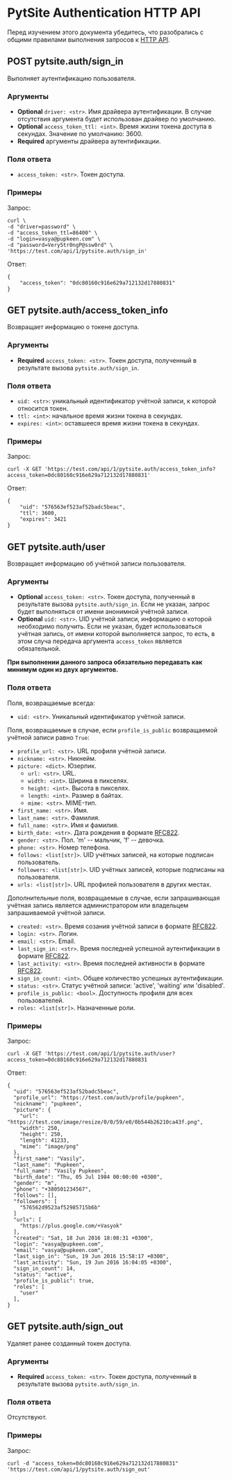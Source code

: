 # PytSite Authentication HTTP API
Перед изучением этого документа убедитесь, что разобрались с 
общими правилами выполнения запросов к [HTTP API](../../../../http_api/doc/ru/index.md).

## POST pytsite.auth/sign_in
Выполняет аутентификацию пользователя.
 
### Аргументы
* **Optional** `driver: <str>`. Имя драйвера аутентификации. В случае отсутствия аргумента будет использован драйвер по 
  умолчанию.
* **Optional** `access_token_ttl: <int>`. Время жизни токена доступа в секундах. Значение по умолчанию: 3600.
* **Required** аргументы драйвера аутентификации.

### Поля ответа
* `access_token: <str>`. Токен доступа.

### Примеры
Запрос:
```
curl \
-d "driver=password" \
-d "access_token_ttl=86400" \
-d "login=vasya@pupkeen.com" \
-d "password=Very5tr0ngP@ssw0rd" \
'https://test.com/api/1/pytsite.auth/sign_in'
```

Ответ:
```
{
    "access_token": "0dc80160c916e629a712132d17880831"
}
```


## GET pytsite.auth/access_token_info
Возвращает информацию о токене доступа.

### Аргументы
* **Required** `access_token: <str>`. Токен доступа, полученный в результате вызова `pytsite.auth/sign_in`.

### Поля ответа
* `uid: <str>`: уникальный идентификатор учётной записи, к которой относится токен.
* `ttl: <int>`: начальное время жизни токена в секундах.
* `expires: <int>`: оставшееся время жизни токена в секундах.

### Примеры

Запрос:
```
curl -X GET 'https://test.com/api/1/pytsite.auth/access_token_info?access_token=0dc80160c916e629a712132d17880831'
```

Ответ:
```
{
    "uid": "576563ef523af52badc5beac",
    "ttl": 3600,
    "expires": 3421
}
```


## GET pytsite.auth/user
Возвращает информацию об учётной записи пользователя.

### Аргументы

* **Optional** `access_token: <str>`. Токен доступа, полученный в результате вызова `pytsite.auth/sign_in`. Если не указан, 
запрос будет выполняться от имени анонимной учётной записи.
* **Optional** `uid: <str>`. UID учётной записи, информацию о которой необходимо получить. Если не указан, будет 
использоваться учётная запись, от имени которой выполняется запрос, то есть, в этом случа передача аргумента 
`access_token` является обязательной. 

**При выполнении данного запроса обязательно передавать как минимум один из двух аргументов.**


### Поля ответа
Поля, возвращаемые всегда:

* `uid: <str>`. Уникальный идентификатор учётной записи.

Поля, возвращаемые в случае, если `profile_is_public` возвращаемой учётной записи равно `True`:

* `profile_url: <str>`. URL профиля учётной записи.
* `nickname: <str>`. Никнейм.
* `picture: <dict>`. Юзерпик.
    * `url: <str>`. URL.
    * `width: <int>`. Ширина в пикселях.
    * `height: <int>`. Высота в пикселях.
    * `length: <int>`. Размер в байтах.
    * `mime: <str>`. MIME-тип.
* `first_name: <str>`. Имя.
* `last_name: <str>`. Фамилия.
* `full_name: <str>`. Имя и фамилия.
* `birth_date: <str>`. Дата рождения в формате [RFC822](https://www.w3.org/Protocols/rfc822/#z28).
* `gender: <str>`. Пол. 'm' -- мальчик, 'f' -- девочка.
* `phone: <str>`. Номер телефона.
* `follows: <list[str]>`. UID учётных записей, на которые подписан пользователь.
* `followers: <list[str]>`. UID учётных записей, которые подписаны на пользователя.
* `urls: <list[str]>`. URL профилей пользователя в других местах.

Дополнительные поля, возвращаемые в случае, если запрашивающая учётная запись является администратором или владельцем 
запрашиваемой учётной записи.

* `created: <str>`. Время созания учётной записи в формате [RFC822](https://www.w3.org/Protocols/rfc822/#z28).
* `login: <str>`. Логин.
* `email: <str>`. Email.
* `last_sign_in: <str>`. Время последней успешной аутентификации в формате [RFC822](https://www.w3.org/Protocols/rfc822/#z28). 
* `last_activity: <str>`. Время последней активности в формате [RFC822](https://www.w3.org/Protocols/rfc822/#z28).
* `sign_in_count: <int>`. Общее количество успешных аутентификации.
* `status: <str>`. Статус учётной записи: 'active', 'waiting' или 'disabled'.
* `profile_is_public: <bool>`. Доступность профиля для всех пользователей.
* `roles: <list[str]>`. Назначенные роли.

### Примеры

Запрос:
```
curl -X GET 'https://test.com/api/1/pytsite.auth/user?access_token=0dc80160c916e629a712132d17880831
```

Ответ:
```
{
  "uid": "576563ef523af52badc5beac",
  "profile_url": "https://test.com/auth/profile/pupkeen",
  "nickname": "pupkeen",
  "picture": {
    "url": "https://test.com/image/resize/0/0/59/e0/0b544b26210ca43f.png",
    "width": 250,
    "height": 250,
    "length": 41233,
    "mime": "image/png"
  },
  "first_name": "Vasily",
  "last_name": "Pupkeen",
  "full_name": "Vasily Pupkeen",
  "birth_date": "Thu, 05 Jul 1984 00:00:00 +0300",
  "gender": "m",
  "phone": "+380501234567",
  "follows": [],
  "followers": [
    "576562d9523af52985715b6b"
  ]
  "urls": [
    "https://plus.google.com/+Vasyok"
  ],
  "created": "Sat, 18 Jun 2016 18:08:31 +0300",
  "login": "vasya@pupkeen.com",
  "email": "vasya@pupkeen.com",
  "last_sign_in": "Sun, 19 Jun 2016 15:58:17 +0300",
  "last_activity": "Sun, 19 Jun 2016 16:04:05 +0300",
  "sign_in_count": 14,
  "status": "active",
  "profile_is_public": true,
  "roles": [
    "user"
  ],
}
```


## GET pytsite.auth/sign_out
Удаляет ранее созданный токен доступа.

### Аргументы
* **Required** `access_token: <str>`. Токен доступа, полученный в результате вызова `pytsite.auth/sign_in`.

### Поля ответа
Отсутствуют.

### Примеры
Запрос:
```
curl -d "access_token=0dc80160c916e629a712132d17880831" 'https://test.com/api/1/pytsite.auth/sign_out'
```
